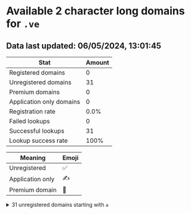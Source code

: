 # Available 2 character long domains for `.ve`

## Data last updated: 06/05/2024, 13:01:45

|Stat|Amount|
|--|--|
|Registered domains|0|
|Unregistered domains|31|
|Premium domains|0|
|Application only domains|0|
|Registration rate|0.0%|
|Failed lookups|0|
|Successful lookups|31|
|Lookup success rate|100%|


|Meaning|Emoji|
|--|--|
|Unregistered|:white_check_mark:|
|Application only|:writing_hand:|
|Premium domain|:gem:|

<details>
<summary>31 unregistered domains starting with <bold><code>a</code></bold></summary>

|Type|Domain|
|--|--|
|:white_check_mark:|`a0.ve`|
|:white_check_mark:|`a1.ve`|
|:white_check_mark:|`a2.ve`|
|:white_check_mark:|`a3.ve`|
|:white_check_mark:|`a4.ve`|
|:white_check_mark:|`aa.ve`|
|:white_check_mark:|`ab.ve`|
|:white_check_mark:|`ac.ve`|
|:white_check_mark:|`ad.ve`|
|:white_check_mark:|`ae.ve`|
|:white_check_mark:|`af.ve`|
|:white_check_mark:|`ag.ve`|
|:white_check_mark:|`ah.ve`|
|:white_check_mark:|`ai.ve`|
|:white_check_mark:|`aj.ve`|
|:white_check_mark:|`ak.ve`|
|:white_check_mark:|`al.ve`|
|:white_check_mark:|`am.ve`|
|:white_check_mark:|`an.ve`|
|:white_check_mark:|`ao.ve`|
|:white_check_mark:|`ap.ve`|
|:white_check_mark:|`aq.ve`|
|:white_check_mark:|`ar.ve`|
|:white_check_mark:|`as.ve`|
|:white_check_mark:|`at.ve`|
|:white_check_mark:|`au.ve`|
|:white_check_mark:|`av.ve`|
|:white_check_mark:|`aw.ve`|
|:white_check_mark:|`ax.ve`|
|:white_check_mark:|`ay.ve`|
|:white_check_mark:|`az.ve`|
</details>